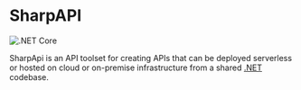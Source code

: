 # SharpAPI

![.NET Core](https://github.com/jonathanpotts/SharpApi/workflows/.NET%20Core/badge.svg)

SharpApi is an API toolset for creating APIs that can be deployed serverless or hosted on cloud or on-premise infrastructure from a shared [.NET](https://dot.net/) codebase.
